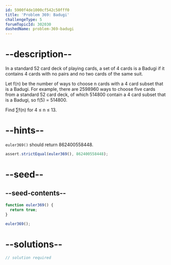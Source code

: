 ```yaml
---
id: 5900f4de1000cf542c50fff0
title: 'Problem 369: Badugi'
challengeType: 5
forumTopicId: 302030
dashedName: problem-369-badugi
---
```


# --description--

In a standard 52 card deck of playing cards, a set of 4 cards is a Badugi if it contains 4 cards with no pairs and no two cards of the same suit.

Let f(n) be the number of ways to choose n cards with a 4 card subset that is a Badugi. For example, there are 2598960 ways to choose five cards from a standard 52 card deck, of which 514800 contain a 4 card subset that is a Badugi, so f(5) = 514800.

Find ∑f(n) for 4 ≤ n ≤ 13.

# --hints--

`euler369()` should return 862400558448.

```js
assert.strictEqual(euler369(), 862400558448);
```

# --seed--

## --seed-contents--

```js
function euler369() {
  return true;
}

euler369();
```

# --solutions--

```js
// solution required
```
